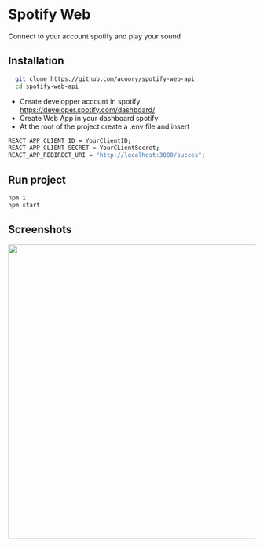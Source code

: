 
# Spotify Web 

Connect to your account spotify and play your sound

## Installation

```bash
  git clone https://github.com/acoory/spotify-web-api
  cd spotify-web-api
```
- Create developper account in spotify https://developer.spotify.com/dashboard/
- Create Web App in your dashboard spotify
- At the root of the project create a .env file and insert

```bash
REACT_APP_CLIENT_ID = YourClientID;
REACT_APP_CLIENT_SECRET = YourCLientSecret;
REACT_APP_REDIRECT_URI = "http://localhost:3000/succes";
```
## Run project
```bash
npm i
npm start
```
## Screenshots
<img src="https://i.ibb.co/zJJndBc/ezgif-com-gif-maker.gif" width="600"/>